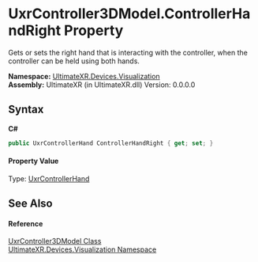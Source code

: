 # UxrController3DModel.ControllerHandRight Property 
 

Gets or sets the right hand that is interacting with the controller, when the controller can be held using both hands.

**Namespace:**&nbsp;<a href="N_UltimateXR_Devices_Visualization">UltimateXR.Devices.Visualization</a><br />**Assembly:**&nbsp;UltimateXR (in UltimateXR.dll) Version: 0.0.0.0

## Syntax

**C#**<br />
``` C#
public UxrControllerHand ControllerHandRight { get; set; }
```


#### Property Value
Type: <a href="T_UltimateXR_Devices_Visualization_UxrControllerHand">UxrControllerHand</a>

## See Also


#### Reference
<a href="T_UltimateXR_Devices_Visualization_UxrController3DModel">UxrController3DModel Class</a><br /><a href="N_UltimateXR_Devices_Visualization">UltimateXR.Devices.Visualization Namespace</a><br />
